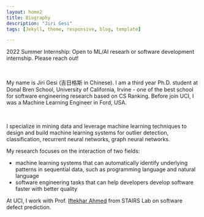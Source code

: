 ```yaml
---
layout: home2
title: Biography
description: "Jiri Gesi"
tags: [Jekyll, theme, responsive, blog, template]

---
```


2022 Summer Internship: Open to ML/AI researh or software development internship. Please reach out! 

<br />

My name is Jiri Gesi (吉日格斯 in Chinese). I am a third year Ph.D. student at Donal Bren School, University of California, Irvine - one of the best school for software engineering research based on CS Ranking. Before join UCI, I was a Machine Learning Engineer in Ford, USA. 

<br />

I specialize in mining data and leverage machine learning techniques to design and build machine learning systems for outlier detection, classification, recurrent neural networks, graph neural networks. 

My research focuses on the interaction of two fields:

- machine learning systems that can automatically identify underlying patterns in sequential data, such as programming language and natural language
- software engineering tasks that can help developers develop software faster with better quality 

At UCI, I work with Prof. <a href="https://scholar.google.com/citations?user=_TdMD7sAAAAJ&hl=en" target="_blank">Iftekhar Ahmed</a> from STAIRS Lab on software defect prediction.  
